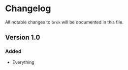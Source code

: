 # Changelog

All notable changes to `Grok` will be documented in this file.

## Version 1.0

### Added
- Everything
